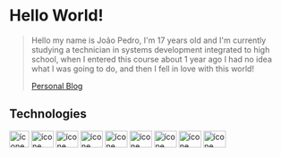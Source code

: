 # Hello World!

> Hello my name is João Pedro, I'm 17 years old and I'm currently studying a technician in systems development integrated to high school, when I entered this course about 1 year ago I had no idea what I was going to do, and then I fell in love with this world!
>
> [Personal Blog](https://jpedrosnts.vercel.app/)

## Technologies

<div>
    <img align="center" src="https://cdn.jsdelivr.net/gh/devicons/devicon/icons/java/java-original.svg" title="Java" alt="ícone Java" height="30" width="35"/>
    <img align="center" src="https://cdn.jsdelivr.net/gh/devicons/devicon/icons/spring/spring-original.svg" title="Spring" alt="ícone Spring" height="30" width="40"/>
    <img align="center" src="https://cdn.jsdelivr.net/gh/devicons/devicon/icons/postgresql/postgresql-original.svg" title="PostgreSQL" alt="ícone PostgreSQL" height="30" width="40"/>
    <img align="center" src="https://cdn.jsdelivr.net/gh/devicons/devicon/icons/mysql/mysql-original.svg" title="MySQL" alt="ícone MySQL" height="30" width="40"/>
    <img align="center" src="https://cdn.jsdelivr.net/gh/devicons/devicon/icons/mongodb/mongodb-original.svg" title="MongoDB" alt="ícone MongoDB" height="30" width="40"/>
    <img align="center" src="https://cdn.jsdelivr.net/gh/devicons/devicon/icons/javascript/javascript-original.svg" title="JavaScript" alt="ícone JavaScript" height="30" width="40"/>
    <img align="center" src="https://cdn.jsdelivr.net/gh/devicons/devicon/icons/typescript/typescript-original.svg" title="TypeScript" alt="ícone TypeScript" height="30" width="40"/>
    <img align="center" src="https://cdn.jsdelivr.net/gh/devicons/devicon/icons/react/react-original.svg" title="React.js" alt="ícone React.js" height="30" width="40"/>
    <img align="center" src="https://cdn.jsdelivr.net/gh/devicons/devicon/icons/git/git-original.svg" title="Git" alt="ícone Git" height="30" width="40"/>
</div>
